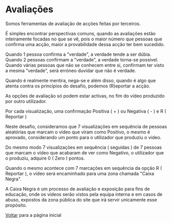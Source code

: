 # Avaliações

Somos ferramentas de avaliação de acções feitas por terceiros.

É simples encontrar perspectivas comuns, quando as avaliações estão inteiramente focadas no que se vê, pois o maior número que pessoas que confirma uma acção, maior a provabilidade dessa acção ter bem sucedido.

Quando 1 pessoa confirma a "verdade", a verdade tende a ser dúbia. Quando 2 pessoas confirmam a "verdade", a verdade torna-se possível. Quando várias pessoas que não se conhecem entre si, confirmam ter visto a mesma "verdade", será erróneo duvidar que não é verdade.

Quando é realmente mentira, nega-se e além disso, quando é algo que atenta contra os princípios do desafio, podemos (R)eportar a acção.

As opções de avaliação só podem estar activas, no fim do vídeo produzido por outro utilizador.

Por cada visualização, uma confirmação Positiva ( + ) ou Negativa ( - ) e R ( Reportar )

Neste desafio, consideramos que 7 visualizações em sequência de pessoas aleatórias que marcam o vídeo que viram como Positivo, o mesmo é aprovado, considerando um ponto para o utilizador que produziu o video.

Do mesmo modo 7 visualizações em sequência ( seguidas ) de 7 pessoas que marcam o vídeo que acabaram de ver como Negativo, o utilizador que o produziu, adquire 0 ( Zero ) pontos. 

Quando o mesmo acontece com 7 marcações em sequência da opção R ( Reportar ), o vídeo será encaminhado para uma zona chamada "Caixa Negra".

A Caixa Negra é um processo de avaliação e exposição para fins de educação, onde os vídeos serão vistos pela equipa interna e em casos de abuso, expostos da zona pública do site que irá servir unicamente esse propósito.

[Voltar](./README.md) para a página inicial
